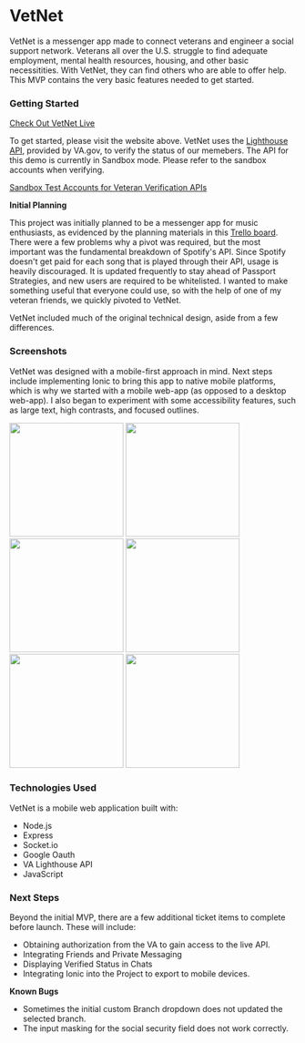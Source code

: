 # VetNet

VetNet is a messenger app made to connect veterans and engineer a social support network. Veterans all over the U.S. struggle to find adequate employment, mental health resources, housing, and other basic necessitities. With VetNet, they can find others who are able to offer help. This MVP contains the very basic features needed to get started.

### Getting Started

[Check Out VetNet Live](https://vetnet-gz.herokuapp.com/)

To get started, please visit the website above. VetNet uses the [Lighthouse API](https://developer.va.gov/), provided by VA.gov, to verify the status of our memebers. The API for this demo is currently in Sandbox mode. Please refer to the sandbox accounts when verifying.

[Sandbox Test Accounts for Veteran Verification APIs](https://github.com/department-of-veterans-affairs/vets-api-clients/blob/master/test_accounts/verification_test_accounts.md)

**Initial Planning**

This project was initially planned to be a messenger app for music enthusiasts, as evidenced by the planning materials in this [Trello board](https://trello.com/b/bIQnzJDD/audiphy-for-spotify). There were a few problems why a pivot was required, but the most important was the fundamental breakdown of Spotify's API. Since Spotify doesn't get paid for each song that is played through their API, usage is heavily discouraged. It is updated frequently to stay ahead of Passport Strategies, and new users are required to be whitelisted. I wanted to make something useful that everyone could use, so with the help of one of my veteran friends, we quickly pivoted to VetNet.

VetNet included much of the original technical design, aside from a few differences.

### Screenshots

VetNet was designed with a mobile-first approach in mind. Next steps include implementing Ionic to bring this app to native mobile platforms, which is why we started with a mobile web-app (as opposed to a desktop web-app). I also began to experiment with some accessibility features, such as large text, high contrasts, and focused outlines.

<p float="left">
<img src="https://i.imgur.com/iA9EmHK.png" width="200">
<img src="https://i.imgur.com/Gm1GpYn.png" width="200">
<img src="https://i.imgur.com/KfoHhU3.png" width="200">
<img src="https://i.imgur.com/svGre9C.png" width="200">
<img src="https://i.imgur.com/wC0SD7Y.png" width="200">
<img src="https://i.imgur.com/B2VjRI6.png" width="200">
 </p>

### Technologies Used

VetNet is a mobile web application built with:
- Node.js
- Express
- Socket.io
- Google Oauth
- VA Lighthouse API
- JavaScript

### Next Steps

Beyond the initial MVP, there are a few additional ticket items to complete before launch. These will include:
- Obtaining authorization from the VA to gain access to the live API.
- Integrating Friends and Private Messaging
- Displaying Verified Status in Chats
- Integrating Ionic into the Project to export to mobile devices.

**Known Bugs**
- Sometimes the initial custom Branch dropdown does not updated the selected branch.
- The input masking for the social security field does not work correctly.
